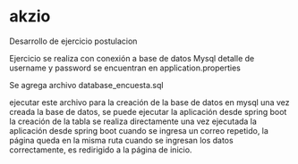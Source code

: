 # akzio
Desarrollo de ejercicio postulacion

Ejercicio se realiza con conexión a base de datos Mysql detalle de username y password se encuentran en application.properties

Se agrega archivo database_encuesta.sql

ejecutar este archivo para la creación de la base de datos en mysql
una vez creada la base de datos, se puede ejecutar la aplicación desde spring boot
la creación de la tabla se realiza directamente una vez ejecutada la aplicación desde spring boot
cuando se ingresa un correo repetido, la página queda en la misma ruta cuando se ingresan los datos correctamente, es redirigido a la página de inicio.
